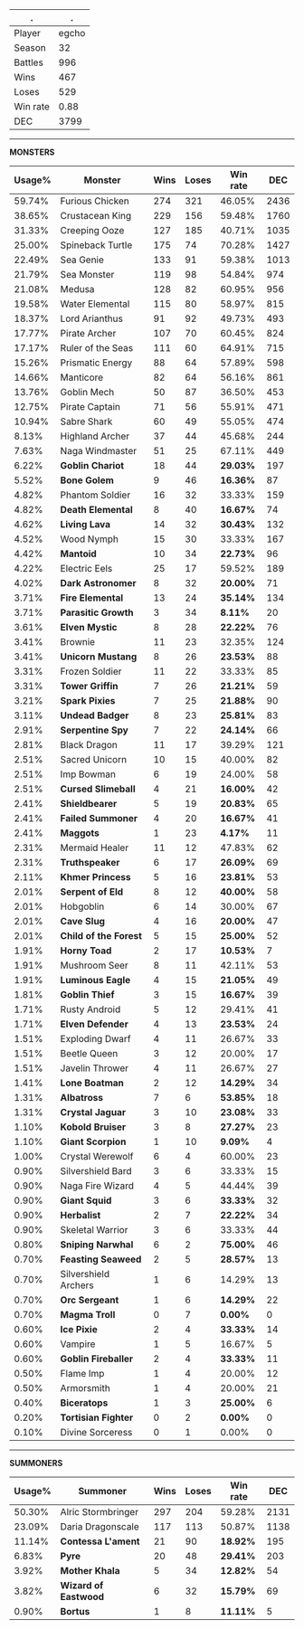 .|.
|-|-
Player|egcho
Season|32
Battles|996
Wins|467
Loses|529
Win rate|0.88
DEC|3799

---
**MONSTERS**

Usage%|Monster|Wins|Loses|Win rate|DEC|
-|-|-|-|-|-|
59.74%|Furious Chicken|274|321|46.05%|2436|
38.65%|Crustacean King|229|156|59.48%|1760|
31.33%|Creeping Ooze|127|185|40.71%|1035|
25.00%|Spineback Turtle|175|74|70.28%|1427|
22.49%|Sea Genie|133|91|59.38%|1013|
21.79%|Sea Monster|119|98|54.84%|974|
21.08%|Medusa|128|82|60.95%|956|
19.58%|Water Elemental|115|80|58.97%|815|
18.37%|Lord Arianthus|91|92|49.73%|493|
17.77%|Pirate Archer|107|70|60.45%|824|
17.17%|Ruler of the Seas|111|60|64.91%|715|
15.26%|Prismatic Energy|88|64|57.89%|598|
14.66%|Manticore|82|64|56.16%|861|
13.76%|Goblin Mech|50|87|36.50%|453|
12.75%|Pirate Captain|71|56|55.91%|471|
10.94%|Sabre Shark|60|49|55.05%|474|
8.13%|Highland Archer|37|44|45.68%|244|
7.63%|Naga Windmaster|51|25|67.11%|449|
6.22%|**Goblin Chariot**|18|44|**29.03%**|197|
5.52%|**Bone Golem**|9|46|**16.36%**|87|
4.82%|Phantom Soldier|16|32|33.33%|159|
4.82%|**Death Elemental**|8|40|**16.67%**|74|
4.62%|**Living Lava**|14|32|**30.43%**|132|
4.52%|Wood Nymph|15|30|33.33%|167|
4.42%|**Mantoid**|10|34|**22.73%**|96|
4.22%|Electric Eels|25|17|59.52%|189|
4.02%|**Dark Astronomer**|8|32|**20.00%**|71|
3.71%|**Fire Elemental**|13|24|**35.14%**|134|
3.71%|**Parasitic Growth**|3|34|**8.11%**|20|
3.61%|**Elven Mystic**|8|28|**22.22%**|76|
3.41%|Brownie|11|23|32.35%|124|
3.41%|**Unicorn Mustang**|8|26|**23.53%**|88|
3.31%|Frozen Soldier|11|22|33.33%|85|
3.31%|**Tower Griffin**|7|26|**21.21%**|59|
3.21%|**Spark Pixies**|7|25|**21.88%**|90|
3.11%|**Undead Badger**|8|23|**25.81%**|83|
2.91%|**Serpentine Spy**|7|22|**24.14%**|66|
2.81%|Black Dragon|11|17|39.29%|121|
2.51%|Sacred Unicorn|10|15|40.00%|82|
2.51%|Imp Bowman|6|19|24.00%|58|
2.51%|**Cursed Slimeball**|4|21|**16.00%**|42|
2.41%|**Shieldbearer**|5|19|**20.83%**|65|
2.41%|**Failed Summoner**|4|20|**16.67%**|41|
2.41%|**Maggots**|1|23|**4.17%**|11|
2.31%|Mermaid Healer|11|12|47.83%|62|
2.31%|**Truthspeaker**|6|17|**26.09%**|69|
2.11%|**Khmer Princess**|5|16|**23.81%**|53|
2.01%|**Serpent of Eld**|8|12|**40.00%**|58|
2.01%|Hobgoblin|6|14|30.00%|67|
2.01%|**Cave Slug**|4|16|**20.00%**|47|
2.01%|**Child of the Forest**|5|15|**25.00%**|52|
1.91%|**Horny Toad**|2|17|**10.53%**|7|
1.91%|Mushroom Seer|8|11|42.11%|53|
1.91%|**Luminous Eagle**|4|15|**21.05%**|49|
1.81%|**Goblin Thief**|3|15|**16.67%**|39|
1.71%|Rusty Android|5|12|29.41%|41|
1.71%|**Elven Defender**|4|13|**23.53%**|24|
1.51%|Exploding Dwarf|4|11|26.67%|33|
1.51%|Beetle Queen|3|12|20.00%|17|
1.51%|Javelin Thrower|4|11|26.67%|27|
1.41%|**Lone Boatman**|2|12|**14.29%**|34|
1.31%|**Albatross**|7|6|**53.85%**|18|
1.31%|**Crystal Jaguar**|3|10|**23.08%**|33|
1.10%|**Kobold Bruiser**|3|8|**27.27%**|23|
1.10%|**Giant Scorpion**|1|10|**9.09%**|4|
1.00%|Crystal Werewolf|6|4|60.00%|23|
0.90%|Silvershield Bard|3|6|33.33%|15|
0.90%|Naga Fire Wizard|4|5|44.44%|39|
0.90%|**Giant Squid**|3|6|**33.33%**|32|
0.90%|**Herbalist**|2|7|**22.22%**|34|
0.90%|Skeletal Warrior|3|6|33.33%|44|
0.80%|**Sniping Narwhal**|6|2|**75.00%**|46|
0.70%|**Feasting Seaweed**|2|5|**28.57%**|13|
0.70%|Silvershield Archers|1|6|14.29%|13|
0.70%|**Orc Sergeant**|1|6|**14.29%**|22|
0.70%|**Magma Troll**|0|7|**0.00%**|0|
0.60%|**Ice Pixie**|2|4|**33.33%**|14|
0.60%|Vampire|1|5|16.67%|5|
0.60%|**Goblin Fireballer**|2|4|**33.33%**|11|
0.50%|Flame Imp|1|4|20.00%|12|
0.50%|Armorsmith|1|4|20.00%|21|
0.40%|**Biceratops**|1|3|**25.00%**|6|
0.20%|**Tortisian Fighter**|0|2|**0.00%**|0|
0.10%|Divine Sorceress|0|1|0.00%|0|

---
**SUMMONERS**

Usage%|Summoner|Wins|Loses|Win rate|DEC|
-|-|-|-|-|-|
50.30%|Alric Stormbringer|297|204|59.28%|2131|
23.09%|Daria Dragonscale|117|113|50.87%|1138|
11.14%|**Contessa L'ament**|21|90|**18.92%**|195|
6.83%|**Pyre**|20|48|**29.41%**|203|
3.92%|**Mother Khala**|5|34|**12.82%**|54|
3.82%|**Wizard of Eastwood**|6|32|**15.79%**|69|
0.90%|**Bortus**|1|8|**11.11%**|5|
